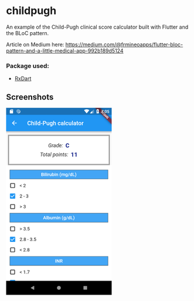 # childpugh

An example of the Child-Pugh clinical score calculator built with Flutter and the BLoC pattern.

Article on Medium here: 
https://medium.com/@frmineoapps/flutter-bloc-pattern-and-a-little-medical-app-992b189d5124


### Package used:

- [RxDart](https://pub.dartlang.org/packages/rxdart)


## Screenshots
![Screenshot](screenshots/1.png?s=150)

